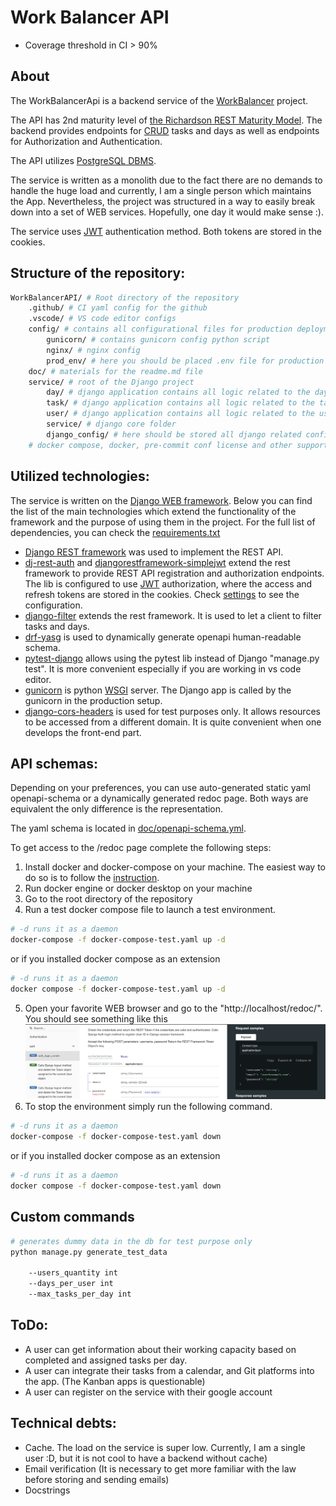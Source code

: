 # Work Balancer API

* Coverage threshold in CI > 90%
## About
The WorkBalancerApi is a backend service of the [WorkBalancer](https://github.com/nikitazigman/WorkBalancer) project. 

The API has 2nd maturity level of [the Richardson REST Maturity Model](https://martinfowler.com/articles/richardsonMaturityModel.html). The backend provides endpoints for [CRUD](https://en.wikipedia.org/wiki/Create,_read,_update_and_delete) tasks and days as well as endpoints for Authorization and Authentication. 

The API utilizes [PostgreSQL DBMS](https://www.postgresql.org/). 

The service is written as a monolith due to the fact there are no demands to handle the huge load and currently, I am a single person which maintains the App. Nevertheless, the project was structured in a way to easily break down into a set of WEB services. Hopefully, one day it would make sense :). 

The service uses [JWT](https://jwt.io/introduction) authentication method. Both tokens are stored in the cookies.  

## Structure of the repository: 
``` bash
WorkBalancerAPI/ # Root directory of the repository
    .github/ # CI yaml config for the github
    .vscode/ # VS code editor configs 
    config/ # contains all configurational files for production deployment
        gunicorn/ # contains gunicorn config python script 
        nginx/ # nginx config 
        prod_env/ # here you should be placed .env file for production deployment
    doc/ # materials for the readme.md file
    service/ # root of the Django project 
        day/ # django application contains all logic related to the days
        task/ # django application contains all logic related to the tasks
        user/ # django application contains all logic related to the users
        service/ # django core folder 
        django_config/ # here should be stored all django related configs (.env)
    # docker compose, docker, pre-commit conf license and other support files for linter and fixers.
```

## Utilized technologies: 
The service is written on the [Django WEB framework](https://www.djangoproject.com/#:~:text=Django%20is%20a%20high%2Dlevel,It's%20free%20and%20open%20source.). Below you can find the list of the main technologies which extend the functionality of the framework and the purpose of using them in the project. For the full list of dependencies, you can check the [requirements.txt](requirements.txt)

* [Django REST framework](https://www.django-rest-framework.org/) was used to implement the REST API. 
* [dj-rest-auth](https://dj-rest-auth.readthedocs.io/en/latest/) and [djangorestframework-simplejwt](https://django-rest-framework-simplejwt.readthedocs.io/en/latest/) extend the rest framework to provide REST API registration and authorization endpoints. The lib is configured to use [JWT](https://jwt.io/introduction) authorization, where the access and refresh tokens are stored in the cookies. Check [settings](service/service/settings.py) to see the configuration. 
* [django-filter](https://django-filter.readthedocs.io/en/stable/) extends the rest framework. It is used to let a client to filter tasks and days.
* [drf-yasg](https://drf-yasg.readthedocs.io/en/stable/) is used to dynamically generate openapi human-readable schema. 
* [pytest-django](https://pytest-django.readthedocs.io/en/latest/) allows using the pytest lib instead of Django "manage.py test". It is more convenient especially if you are working in vs code editor. 
* [gunicorn](https://gunicorn.org/) is python [WSGI]() server. The Django app is called by the gunicorn in the production setup.  
* [django-cors-headers](https://pypi.org/project/django-cors-headers/) is used for test purposes only. It allows resources to be accessed from a different domain. It is quite convenient when one develops the front-end part.

## API schemas:
Depending on your preferences, you can use auto-generated static yaml openapi-schema or a dynamically generated redoc page. Both ways are equivalent the only difference is the representation. 

The yaml schema is located in [doc/openapi-schema.yml](doc/openapi-schema.yml). 

To get access to the /redoc page complete the following steps:
1. Install docker and docker-compose on your machine. The easiest way to do so is to follow the [instruction](https://docs.docker.com/get-docker/).
2. Run docker engine or docker desktop on your machine
3. Go to the root directory of the repository 
4. Run a test docker compose file to launch a test environment.  
``` bash
# -d runs it as a daemon 
docker-compose -f docker-compose-test.yaml up -d 
```
or if you installed docker compose as an extension 
``` bash
# -d runs it as a daemon 
docker compose -f docker-compose-test.yaml up -d 
```
5. Open your favorite WEB browser and go to the "http://localhost/redoc/". You should see something like this ![screenshot of the redoc page](/doc/redoc-screenshot.png)
6. To stop the environment simply run the following command.
``` bash
# -d runs it as a daemon 
docker-compose -f docker-compose-test.yaml down
```
or if you installed docker compose as an extension 
``` bash
# -d runs it as a daemon 
docker compose -f docker-compose-test.yaml down 
```

## Custom commands

``` bash
# generates dummy data in the db for test purpose only
python manage.py generate_test_data

    --users_quantity int
    --days_per_user int
    --max_tasks_per_day int
```

## ToDo:
* A user can get information about their working capacity based on completed and assigned tasks per day. 
* A user can integrate their tasks from a calendar, and Git platforms into the app. (The Kanban apps is questionable)
* A user can register on the service with their google account


## Technical debts:
* Cache. The load on the service is super low. Currently, I am a single user :D, but it is not cool to have a backend without cache)
* Email verification (It is necessary to get more familiar with the law before storing and sending emails)
* Docstrings 
